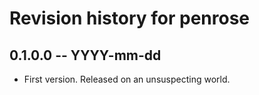 # Revision history for penrose

## 0.1.0.0  -- YYYY-mm-dd

* First version. Released on an unsuspecting world.
